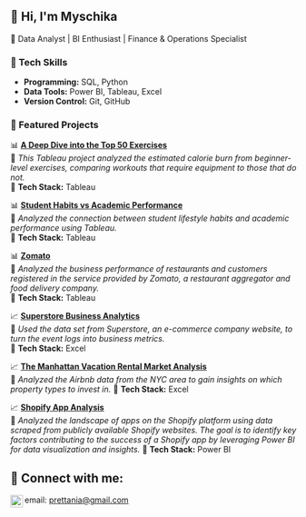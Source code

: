 ## 👋 Hi, I'm Myschika
🚀 Data Analyst | BI Enthusiast | Finance & Operations Specialist  


### 🔹 Tech Skills
- **Programming:** SQL, Python
- **Data Tools:** Power BI, Tableau, Excel
- **Version Control:** Git, GitHub
  

### 📌 Featured Projects

📊 **[A Deep Dive into the Top 50 Exercises](https://github.com/Myschika/BI-Analyst-Projects)**  
🔹 *This Tableau project analyzed the estimated calorie burn from beginner-level exercises, comparing workouts that require equipment to those that do not.*  
🔹 **Tech Stack:** Tableau 

📊 **[Student Habits vs Academic Performance](https://github.com/Myschika/BI-Analyst-Projects)**  
🔹 *Analyzed the connection between student lifestyle habits and academic performance using Tableau.*  
🔹 **Tech Stack:** Tableau 

📊 **[Zomato](https://github.com/Myschika/BI-Analyst-Projects)**  
🔹 *Analyzed the business performance of restaurants and customers registered in the service provided by Zomato, a restaurant aggregator and food delivery company.*  
🔹 **Tech Stack:** Tableau 


📈 **[Superstore Business Analytics](https://github.com/Myschika/BI-Analyst-Projects)**  
🔹 *Used the data set from Superstore, an e-commerce company website, to turn the event logs into business metrics.*  
🔹 **Tech Stack:** Excel  



 📈 **[The Manhattan Vacation Rental Market Analysis ](https://github.com/Myschika/BI-Analyst-Projects)**  
🔹 *Analyzed the Airbnb data from the NYC area to gain insights on which property types to invest in.* 
🔹 **Tech Stack:** Excel  


 📈 **[Shopify App Analysis ](https://github.com/Myschika/BI-Analyst-Projects)**  
🔹 *Analyzed the landscape of apps on the Shopify platform using data scraped from publicly available Shopify websites. The goal is to identify key factors contributing to the success of a Shopify app by leveraging Power BI for data visualization and insights.* 
🔹 **Tech Stack:** Power BI  




<h2> 🤳 Connect with me:</h2>

[<img align="left" alt="JoshMadakor | LinkedIn" width="22px" src="https://cdn.jsdelivr.net/npm/simple-icons@v3/icons/linkedin.svg" />][linkedin]


[linkedin]: https://www.linkedin.com/in/myschikahaywood
email: prettania@gmail.com

<!--
**joshmadakor1/joshmadakor1** is a ✨ _special_ ✨ repository because its `README.md` (this file) appears on your GitHub profile.

Here are some ideas to get you started:

- 🔭 I’m currently working on ...
- 🌱 I’m currently learning ...
- 👯 I’m looking to collaborate on ...
- 🤔 I’m looking for help with ...
- 💬 Ask me about ...
- 📫 How to reach me: ...
- 😄 Pronouns: ...
- ⚡ Fun fact: ...
-->
